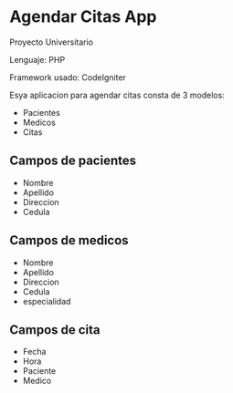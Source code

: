# Agendar Citas App

Proyecto Universitario

Lenguaje: PHP

Framework usado: CodeIgniter

Esya aplicacion para agendar citas consta de 3 modelos:
- Pacientes
- Medicos
- Citas

## Campos de pacientes
  - Nombre
  - Apellido
  - Direccion
  - Cedula

## Campos de medicos
  - Nombre
  - Apellido
  - Direccion
  - Cedula
  - especialidad

## Campos de cita
  - Fecha
  - Hora
  - Paciente
  - Medico


